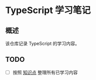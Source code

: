 # TypeScript 学习笔记

## 概述
该仓库记录 TypeScript 的学习内容。

## TODO
* [ ] 按照 [知识点](./doc/cheatsheet.md) 整理所有已学习内容
